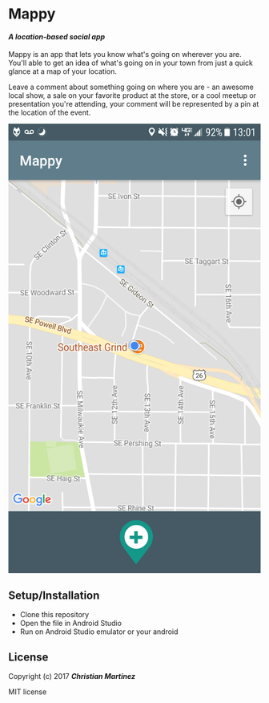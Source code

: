 # Mappy

#### _A location-based social app_

Mappy is an app that lets you know what's going on wherever you are. You'll able to get an idea of what's going on in your town from just a quick glance at a map of your location.

Leave a comment about something going on where you are - an awesome local show, a sale on your favorite product at the store, or a cool meetup or presentation you're attending, your comment will be represented by a pin at the location of the event.

 ![map](screenshot/map.png)
 
 ## Setup/Installation 
* Clone this repository
* Open the file in Android Studio
* Run on Android Studio emulator or your android 

## License
 
Copyright (c) 2017 **_Christian Martinez_**

MIT license